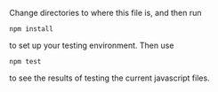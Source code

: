 Change directories to where this file is, and then run 

    npm install

to set up your testing environment. Then use

    npm test

to see the results of testing the current javascript files.
